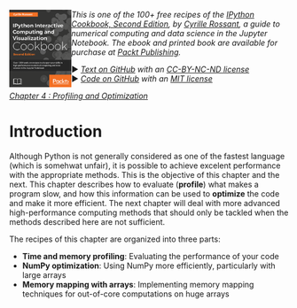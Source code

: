 <a href="https://github.com/ipython-books/cookbook-2nd"><img src="../cover-cookbook-2nd.png" align="left" alt="IPython Cookbook, Second Edition" height="140" /></a> *This is one of the 100+ free recipes of the [IPython Cookbook, Second Edition](https://github.com/ipython-books/cookbook-2nd), by [Cyrille Rossant](http://cyrille.rossant.net), a guide to numerical computing and data science in the Jupyter Notebook. The ebook and printed book are available for purchase at [Packt Publishing](https://www.packtpub.com/big-data-and-business-intelligence/ipython-interactive-computing-and-visualization-cookbook-second-e).*

▶ *[Text on GitHub](https://github.com/ipython-books/cookbook-2nd) with an [CC-BY-NC-ND license](https://creativecommons.org/licenses/by-nc-nd/3.0/us/legalcode)*  
▶ *[Code on GitHub](https://github.com/ipython-books/cookbook-2nd-code) with an [MIT license](https://opensource.org/licenses/MIT)*

[*Chapter 4 : Profiling and Optimization*](../)

# Introduction

Although Python is not generally considered as one of the fastest language (which is somehwat unfair), it is possible to achieve excelent performance with the appropriate methods. This is the objective of this chapter and the next. This chapter describes how to evaluate (**profile**) what makes a program slow, and how this information can be used to **optimize** the code and make it more efficient. The next chapter will deal with more advanced high-performance computing methods that should only be tackled when the methods described here are not sufficient.

The recipes of this chapter are organized into three parts:

* **Time and memory profiling**: Evaluating the performance of your code
* **NumPy optimization**: Using NumPy more efficiently, particularly with large arrays
* **Memory mapping with arrays**: Implementing memory mapping techniques for out-of-core computations on huge arrays
